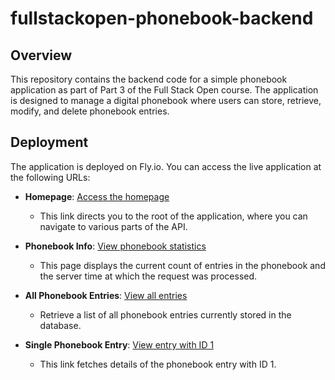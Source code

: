 # fullstackopen-phonebook-backend

## Overview

This repository contains the backend code for a simple phonebook application as part of Part 3 of the Full Stack Open course. The application is designed to manage a digital phonebook where users can store, retrieve, modify, and delete phonebook entries.

## Deployment

The application is deployed on Fly.io. You can access the live application at the following URLs:

- **Homepage**: [Access the homepage](https://fullstackopen-phonebook-back-end.fly.dev)

  - This link directs you to the root of the application, where you can navigate to various parts of the API.

- **Phonebook Info**: [View phonebook statistics](https://fullstackopen-phonebook-back-end.fly.dev/info)

  - This page displays the current count of entries in the phonebook and the server time at which the request was processed.

- **All Phonebook Entries**: [View all entries](https://fullstackopen-phonebook-back-end.fly.dev/api/persons)

  - Retrieve a list of all phonebook entries currently stored in the database.

- **Single Phonebook Entry**: [View entry with ID 1](https://fullstackopen-phonebook-back-end.fly.dev/api/persons/1)
  - This link fetches details of the phonebook entry with ID 1.
